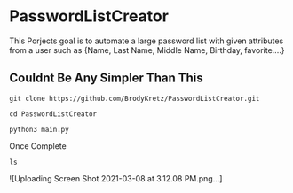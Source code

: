 # PasswordListCreator
This Porjects goal is to automate a large password list with given attributes from a user such as {Name, Last Name, Middle Name, Birthday, favorite....}

## Couldnt Be Any Simpler Than This

```
git clone https://github.com/BrodyKretz/PasswordListCreator.git
```
```
cd PasswordListCreator
```
```
python3 main.py
```

Once Complete 

```
ls
```

![Uploading Screen Shot 2021-03-08 at 3.12.08 PM.png…]
